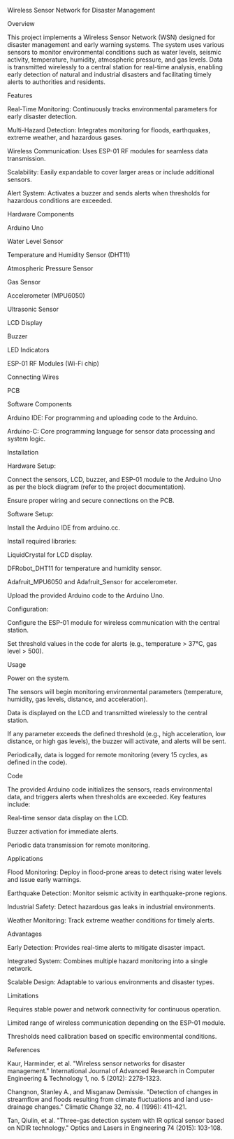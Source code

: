Wireless Sensor Network for Disaster Management

Overview

This project implements a Wireless Sensor Network (WSN) designed for disaster management and early warning systems. The system uses various sensors to monitor environmental conditions such as water levels, seismic activity, temperature, humidity, atmospheric pressure, and gas levels. Data is transmitted wirelessly to a central station for real-time analysis, enabling early detection of natural and industrial disasters and facilitating timely alerts to authorities and residents.

Features





Real-Time Monitoring: Continuously tracks environmental parameters for early disaster detection.



Multi-Hazard Detection: Integrates monitoring for floods, earthquakes, extreme weather, and hazardous gases.



Wireless Communication: Uses ESP-01 RF modules for seamless data transmission.



Scalability: Easily expandable to cover larger areas or include additional sensors.



Alert System: Activates a buzzer and sends alerts when thresholds for hazardous conditions are exceeded.

Hardware Components





Arduino Uno



Water Level Sensor



Temperature and Humidity Sensor (DHT11)



Atmospheric Pressure Sensor



Gas Sensor



Accelerometer (MPU6050)



Ultrasonic Sensor



LCD Display



Buzzer



LED Indicators



ESP-01 RF Modules (Wi-Fi chip)



Connecting Wires



PCB

Software Components





Arduino IDE: For programming and uploading code to the Arduino.



Arduino-C: Core programming language for sensor data processing and system logic.

Installation





Hardware Setup:





Connect the sensors, LCD, buzzer, and ESP-01 module to the Arduino Uno as per the block diagram (refer to the project documentation).



Ensure proper wiring and secure connections on the PCB.



Software Setup:





Install the Arduino IDE from arduino.cc.



Install required libraries:





LiquidCrystal for LCD display.



DFRobot_DHT11 for temperature and humidity sensor.



Adafruit_MPU6050 and Adafruit_Sensor for accelerometer.



Upload the provided Arduino code to the Arduino Uno.



Configuration:





Configure the ESP-01 module for wireless communication with the central station.



Set threshold values in the code for alerts (e.g., temperature > 37°C, gas level > 500).

Usage





Power on the system.



The sensors will begin monitoring environmental parameters (temperature, humidity, gas levels, distance, and acceleration).



Data is displayed on the LCD and transmitted wirelessly to the central station.



If any parameter exceeds the defined threshold (e.g., high acceleration, low distance, or high gas levels), the buzzer will activate, and alerts will be sent.



Periodically, data is logged for remote monitoring (every 15 cycles, as defined in the code).

Code

The provided Arduino code initializes the sensors, reads environmental data, and triggers alerts when thresholds are exceeded. Key features include:





Real-time sensor data display on the LCD.



Buzzer activation for immediate alerts.



Periodic data transmission for remote monitoring.

Applications





Flood Monitoring: Deploy in flood-prone areas to detect rising water levels and issue early warnings.



Earthquake Detection: Monitor seismic activity in earthquake-prone regions.



Industrial Safety: Detect hazardous gas leaks in industrial environments.



Weather Monitoring: Track extreme weather conditions for timely alerts.

Advantages





Early Detection: Provides real-time alerts to mitigate disaster impact.



Integrated System: Combines multiple hazard monitoring into a single network.



Scalable Design: Adaptable to various environments and disaster types.

Limitations





Requires stable power and network connectivity for continuous operation.



Limited range of wireless communication depending on the ESP-01 module.



Thresholds need calibration based on specific environmental conditions.

References





Kaur, Harminder, et al. "Wireless sensor networks for disaster management." International Journal of Advanced Research in Computer Engineering & Technology 1, no. 5 (2012): 2278-1323.



Changnon, Stanley A., and Misganaw Demissie. "Detection of changes in streamflow and floods resulting from climate fluctuations and land use-drainage changes." Climatic Change 32, no. 4 (1996): 411-421.



Tan, Qiulin, et al. "Three-gas detection system with IR optical sensor based on NDIR technology." Optics and Lasers in Engineering 74 (2015): 103-108.
